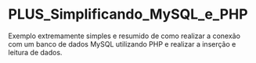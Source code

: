 # PLUS_Simplificando_MySQL_e_PHP
 Exemplo extremamente simples e resumido de como realizar a conexão com um banco de dados MySQL utilizando PHP e realizar a inserção e leitura de dados.
